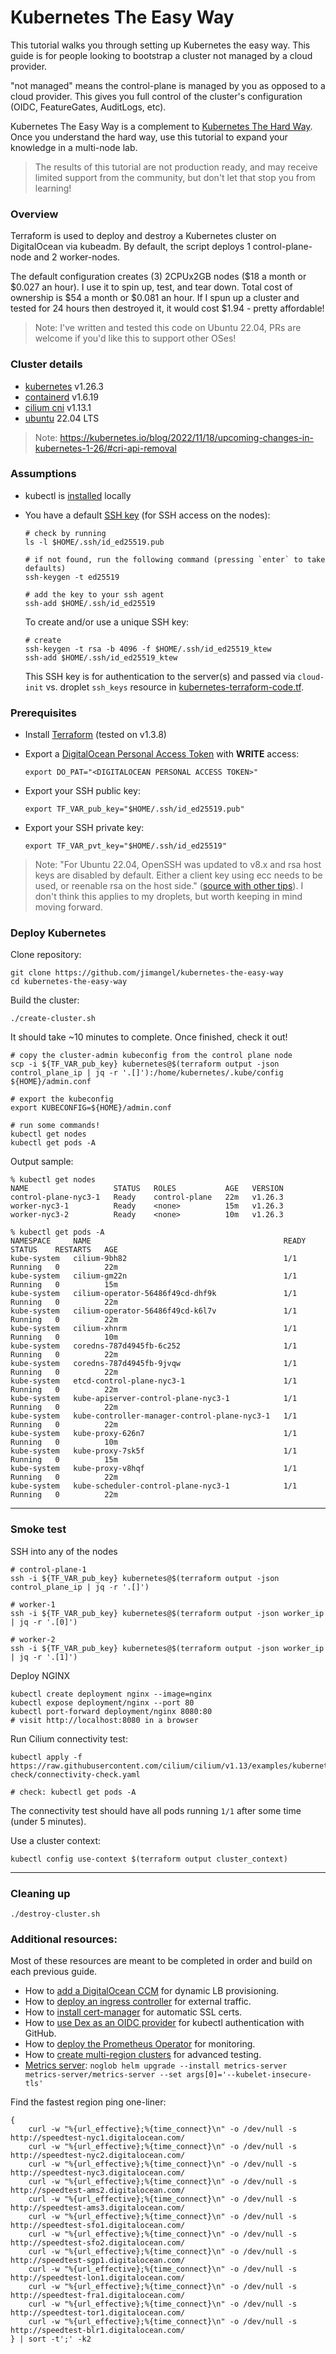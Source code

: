 # Kubernetes The Easy Way

This tutorial walks you through setting up Kubernetes the easy way. This guide is for people looking to bootstrap a cluster not managed by a cloud provider.

"not managed" means the control-plane is managed by you as opposed to a cloud provider. This gives you full control of the cluster's configuration (OIDC, FeatureGates, AuditLogs, etc).

Kubernetes The Easy Way is a complement to [Kubernetes The Hard Way](https://github.com/kelseyhightower/kubernetes-the-hard-way). Once you understand the hard way, use this tutorial to expand your knowledge in a multi-node lab.

> The results of this tutorial are not production ready, and may receive limited support from the community, but don't let that stop you from learning!

### Overview

Terraform is used to deploy and destroy a Kubernetes cluster on DigitalOcean via kubeadm. By default, the script deploys 1 control-plane-node and 2 worker-nodes.

The default configuration creates (3) 2CPUx2GB nodes ($18 a month or $0.027 an hour). I use it to spin up, test, and tear down. Total cost of ownership is $54 a month or $0.081 an hour. If I spun up a cluster and tested for 24 hours then destroyed it, it would cost $1.94 - pretty affordable!

> Note: I've written and tested this code on Ubuntu 22.04, PRs are welcome if you'd like this to support other OSes!

### Cluster details

* [kubernetes](https://github.com/kubernetes/kubernetes) v1.26.3
* [containerd](https://containerd.io/) v1.6.19
* [cilium cni](https://github.com/cilium/cilium) v1.13.1
* [ubuntu](https://ubuntu.com/) 22.04 LTS

> Note: https://kubernetes.io/blog/2022/11/18/upcoming-changes-in-kubernetes-1-26/#cri-api-removal

### Assumptions

- kubectl is [installed](https://kubernetes.io/docs/tasks/tools/install-kubectl/) locally

- You have a default [SSH key](https://www.digitalocean.com/community/tutorials/how-to-set-up-ssh-keys-on-ubuntu-1804) (for SSH access on the nodes):

    ```
    # check by running
    ls -l $HOME/.ssh/id_ed25519.pub

    # if not found, run the following command (pressing `enter` to take defaults)
    ssh-keygen -t ed25519

    # add the key to your ssh agent
    ssh-add $HOME/.ssh/id_ed25519
    ```
    
    To create and/or use a unique SSH key:

    ```
    # create
    ssh-keygen -t rsa -b 4096 -f $HOME/.ssh/id_ed25519_ktew
    ssh-add $HOME/.ssh/id_ed25519_ktew
    ```

    This SSH key is for authentication to the server(s) and passed via `cloud-init` vs. droplet `ssh_keys` resource in [kubernetes-terraform-code.tf](kubernetes-terraform-code.tf).

### Prerequisites

- Install [Terraform](https://learn.hashicorp.com/terraform/getting-started/install.html#install-terraform) (tested on v1.3.8)

- Export a [DigitalOcean Personal Access Token](https://www.digitalocean.com/docs/apis-clis/api/create-personal-access-token/) with **WRITE** access:

    ```
    export DO_PAT="<DIGITALOCEAN PERSONAL ACCESS TOKEN>"
    ```

- Export your SSH public key:

   ```
   export TF_VAR_pub_key="$HOME/.ssh/id_ed25519.pub"
   ```

- Export your SSH private key:

   ```
   export TF_VAR_pvt_key="$HOME/.ssh/id_ed25519"
   ```

> Note: "For Ubuntu 22.04, OpenSSH was updated to v8.x and rsa host keys are disabled by default. Either a client key using ecc needs to be used, or reenable rsa on the host side." ([source with other tips](https://github.com/hashicorp/packer/issues/11733#issuecomment-1106545943)). I don't think this applies to my droplets, but worth keeping in mind moving forward.

### Deploy Kubernetes

Clone repository:

```
git clone https://github.com/jimangel/kubernetes-the-easy-way
cd kubernetes-the-easy-way
```


Build the cluster:

```
./create-cluster.sh
```

It should take ~10 minutes to complete. Once finished, check it out!

```
# copy the cluster-admin kubeconfig from the control plane node
scp -i ${TF_VAR_pub_key} kubernetes@$(terraform output -json control_plane_ip | jq -r '.[]'):/home/kubernetes/.kube/config ${HOME}/admin.conf

# export the kubeconfig
export KUBECONFIG=${HOME}/admin.conf

# run some commands!
kubectl get nodes
kubectl get pods -A
```

Output sample:

```
% kubectl get nodes
NAME                   STATUS   ROLES           AGE   VERSION
control-plane-nyc3-1   Ready    control-plane   22m   v1.26.3
worker-nyc3-1          Ready    <none>          15m   v1.26.3
worker-nyc3-2          Ready    <none>          10m   v1.26.3

% kubectl get pods -A
NAMESPACE     NAME                                           READY   STATUS    RESTARTS   AGE
kube-system   cilium-9bh82                                   1/1     Running   0          22m
kube-system   cilium-gm22n                                   1/1     Running   0          15m
kube-system   cilium-operator-56486f49cd-dhf9k               1/1     Running   0          22m
kube-system   cilium-operator-56486f49cd-k6l7v               1/1     Running   0          22m
kube-system   cilium-xhnrm                                   1/1     Running   0          10m
kube-system   coredns-787d4945fb-6c252                       1/1     Running   0          22m
kube-system   coredns-787d4945fb-9jvqw                       1/1     Running   0          22m
kube-system   etcd-control-plane-nyc3-1                      1/1     Running   0          22m
kube-system   kube-apiserver-control-plane-nyc3-1            1/1     Running   0          22m
kube-system   kube-controller-manager-control-plane-nyc3-1   1/1     Running   0          22m
kube-system   kube-proxy-626n7                               1/1     Running   0          10m
kube-system   kube-proxy-7sk5f                               1/1     Running   0          15m
kube-system   kube-proxy-v8hqf                               1/1     Running   0          22m
kube-system   kube-scheduler-control-plane-nyc3-1            1/1     Running   0          22m
```

---

### Smoke test

SSH into any of the nodes
```
# control-plane-1
ssh -i ${TF_VAR_pub_key} kubernetes@$(terraform output -json control_plane_ip | jq -r '.[]')

# worker-1
ssh -i ${TF_VAR_pub_key} kubernetes@$(terraform output -json worker_ip | jq -r '.[0]')

# worker-2
ssh -i ${TF_VAR_pub_key} kubernetes@$(terraform output -json worker_ip | jq -r '.[1]')
```

Deploy NGINX
```
kubectl create deployment nginx --image=nginx
kubectl expose deployment/nginx --port 80
kubectl port-forward deployment/nginx 8080:80
# visit http://localhost:8080 in a browser
```

Run Cilium connectivity test:

```
kubectl apply -f https://raw.githubusercontent.com/cilium/cilium/v1.13/examples/kubernetes/connectivity-check/connectivity-check.yaml

# check: kubectl get pods -A
```

The connectivity test should have all pods running `1/1` after some time (under 5 minutes).

Use a cluster context:

```
kubectl config use-context $(terraform output cluster_context)
```

---

### Cleaning up

```
./destroy-cluster.sh
```

### Additional resources:

Most of these resources are meant to be completed in order and build on each previous guide.

- How to [add a DigitalOcean CCM](docs/add-digitalocean-ccm.md) for dynamic LB provisioning.
- How to [deploy an ingress controller](docs/ingress-controller.md) for external traffic.
- How to [install cert-manager](docs/certmanager.md) for automatic SSL certs.
- How to [use Dex as an OIDC provider](docs/setup-dex-oidc.md) for kubectl authentication with GitHub.
- How to [deploy the Prometheus Operator](docs/setup-prometheus-operator.md) for monitoring.
- How to [create multi-region clusters](docs/multi-cluster-testing.md) for advanced testing.
- [Metrics server](https://artifacthub.io/packages/helm/metrics-server/metrics-server): `noglob helm upgrade --install metrics-server metrics-server/metrics-server --set args[0]='--kubelet-insecure-tls'`

Find the fastest region ping one-liner:

```
{
    curl -w "%{url_effective};%{time_connect}\n" -o /dev/null -s http://speedtest-nyc1.digitalocean.com/
    curl -w "%{url_effective};%{time_connect}\n" -o /dev/null -s http://speedtest-nyc2.digitalocean.com/
    curl -w "%{url_effective};%{time_connect}\n" -o /dev/null -s http://speedtest-nyc3.digitalocean.com/
    curl -w "%{url_effective};%{time_connect}\n" -o /dev/null -s http://speedtest-ams2.digitalocean.com/
    curl -w "%{url_effective};%{time_connect}\n" -o /dev/null -s http://speedtest-ams3.digitalocean.com/
    curl -w "%{url_effective};%{time_connect}\n" -o /dev/null -s http://speedtest-sfo1.digitalocean.com/
    curl -w "%{url_effective};%{time_connect}\n" -o /dev/null -s http://speedtest-sfo2.digitalocean.com/
    curl -w "%{url_effective};%{time_connect}\n" -o /dev/null -s http://speedtest-sgp1.digitalocean.com/
    curl -w "%{url_effective};%{time_connect}\n" -o /dev/null -s http://speedtest-lon1.digitalocean.com/
    curl -w "%{url_effective};%{time_connect}\n" -o /dev/null -s http://speedtest-fra1.digitalocean.com/
    curl -w "%{url_effective};%{time_connect}\n" -o /dev/null -s http://speedtest-tor1.digitalocean.com/
    curl -w "%{url_effective};%{time_connect}\n" -o /dev/null -s http://speedtest-blr1.digitalocean.com/
} | sort -t';' -k2
```